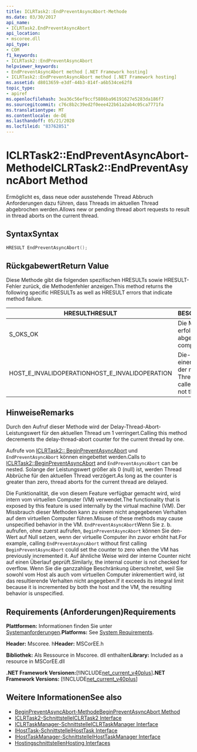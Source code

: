 ```yaml
---
title: ICLRTask2::EndPreventAsyncAbort-Methode
ms.date: 03/30/2017
api_name:
- ICLRTask2.EndPreventAsyncAbort
api_location:
- mscoree.dll
api_type:
- COM
f1_keywords:
- ICLRTask2::EndPreventAsyncAbort
helpviewer_keywords:
- EndPreventAsyncAbort method [.NET Framework hosting]
- ICLRTask2::EndPreventAsyncAbort method [.NET Framework hosting]
ms.assetid: d8013659-e3df-44b3-814f-a6b534ce62f8
topic_type:
- apiref
ms.openlocfilehash: 3ea36c56ef9ccf5886ba96191627e5283da186f7
ms.sourcegitcommit: c76c8b2c39ed2f0eee422b61a2ab4c05ca7771fa
ms.translationtype: MT
ms.contentlocale: de-DE
ms.lasthandoff: 05/21/2020
ms.locfileid: "83762851"
---
```

# <a name="iclrtask2endpreventasyncabort-method"></a><span data-ttu-id="be99c-102">ICLRTask2::EndPreventAsyncAbort-Methode</span><span class="sxs-lookup"><span data-stu-id="be99c-102">ICLRTask2::EndPreventAsyncAbort Method</span></span>
<span data-ttu-id="be99c-103">Ermöglicht es, dass neue oder ausstehende Thread Abbruch Anforderungen dazu führen, dass Threads im aktuellen Thread abgebrochen werden.</span><span class="sxs-lookup"><span data-stu-id="be99c-103">Allows new or pending thread abort requests to result in thread aborts on the current thread.</span></span>  
  
## <a name="syntax"></a><span data-ttu-id="be99c-104">Syntax</span><span class="sxs-lookup"><span data-stu-id="be99c-104">Syntax</span></span>  
  
```cpp  
HRESULT EndPreventAsyncAbort();  
```  
  
## <a name="return-value"></a><span data-ttu-id="be99c-105">Rückgabewert</span><span class="sxs-lookup"><span data-stu-id="be99c-105">Return Value</span></span>  
 <span data-ttu-id="be99c-106">Diese Methode gibt die folgenden spezifischen HRESULTs sowie HRESULT-Fehler zurück, die Methodenfehler anzeigen.</span><span class="sxs-lookup"><span data-stu-id="be99c-106">This method returns the following specific HRESULTs as well as HRESULT errors that indicate method failure.</span></span>  
  
|<span data-ttu-id="be99c-107">HRESULT</span><span class="sxs-lookup"><span data-stu-id="be99c-107">HRESULT</span></span>|<span data-ttu-id="be99c-108">BESCHREIBUNG</span><span class="sxs-lookup"><span data-stu-id="be99c-108">Description</span></span>|  
|-------------|-----------------|  
|<span data-ttu-id="be99c-109">S_OK</span><span class="sxs-lookup"><span data-stu-id="be99c-109">S_OK</span></span>|<span data-ttu-id="be99c-110">Die Methode wurde erfolgreich abgeschlossen.</span><span class="sxs-lookup"><span data-stu-id="be99c-110">The method completed successfully.</span></span>|  
|<span data-ttu-id="be99c-111">HOST_E_INVALIDOPERATION</span><span class="sxs-lookup"><span data-stu-id="be99c-111">HOST_E_INVALIDOPERATION</span></span>|<span data-ttu-id="be99c-112">Die-Methode wurde für einen Thread aufgerufen, der nicht der aktuelle Thread ist.</span><span class="sxs-lookup"><span data-stu-id="be99c-112">The method was called on a thread which is not the current thread.</span></span>|  
  
## <a name="remarks"></a><span data-ttu-id="be99c-113">Hinweise</span><span class="sxs-lookup"><span data-stu-id="be99c-113">Remarks</span></span>  
 <span data-ttu-id="be99c-114">Durch den Aufruf dieser Methode wird der Delay-Thread-Abort-Leistungswert für den aktuellen Thread um 1 verringert.</span><span class="sxs-lookup"><span data-stu-id="be99c-114">Calling this method decrements the delay-thread-abort counter for the current thread by one.</span></span>  
  
 <span data-ttu-id="be99c-115">Aufrufe von [ICLRTask2:: BeginPreventAsyncAbort](iclrtask2-beginpreventasyncabort-method.md) und `EndPreventAsyncAbort` können eingebettet werden.</span><span class="sxs-lookup"><span data-stu-id="be99c-115">Calls to [ICLRTask2::BeginPreventAsyncAbort](iclrtask2-beginpreventasyncabort-method.md) and `EndPreventAsyncAbort` can be nested.</span></span> <span data-ttu-id="be99c-116">Solange der Leistungswert größer als 0 (null) ist, werden Thread Abbrüche für den aktuellen Thread verzögert.</span><span class="sxs-lookup"><span data-stu-id="be99c-116">As long as the counter is greater than zero, thread aborts for the current thread are delayed.</span></span>  
  
 <span data-ttu-id="be99c-117">Die Funktionalität, die von diesem Feature verfügbar gemacht wird, wird intern vom virtuellen Computer (VM) verwendet.</span><span class="sxs-lookup"><span data-stu-id="be99c-117">The functionality that is exposed by this feature is used internally by the virtual machine (VM).</span></span> <span data-ttu-id="be99c-118">Der Missbrauch dieser Methoden kann zu einem nicht angegebenen Verhalten auf dem virtuellen Computer führen.</span><span class="sxs-lookup"><span data-stu-id="be99c-118">Misuse of these methods may cause unspecified behavior in the VM.</span></span> <span data-ttu-id="be99c-119">`EndPreventAsyncAbort`Wenn Sie z. b. aufrufen, ohne zuerst aufrufen, `BeginPreventAsyncAbort` können Sie den-Wert auf Null setzen, wenn der virtuelle Computer ihn zuvor erhöht hat.</span><span class="sxs-lookup"><span data-stu-id="be99c-119">For example, calling `EndPreventAsyncAbort` without first calling `BeginPreventAsyncAbort` could set the counter to zero when the VM has previously incremented it.</span></span> <span data-ttu-id="be99c-120">Auf ähnliche Weise wird der interne Counter nicht auf einen Überlauf geprüft.</span><span class="sxs-lookup"><span data-stu-id="be99c-120">Similarly, the internal counter is not checked for overflow.</span></span> <span data-ttu-id="be99c-121">Wenn Sie die ganzzahlige Beschränkung überschreitet, weil Sie sowohl vom Host als auch vom virtuellen Computer inkrementiert wird, ist das resultierende Verhalten nicht angegeben.</span><span class="sxs-lookup"><span data-stu-id="be99c-121">If it exceeds its integral limit because it is incremented by both the host and the VM, the resulting behavior is unspecified.</span></span>  
  
## <a name="requirements"></a><span data-ttu-id="be99c-122">Requirements (Anforderungen)</span><span class="sxs-lookup"><span data-stu-id="be99c-122">Requirements</span></span>  
 <span data-ttu-id="be99c-123">**Plattformen:** Informationen finden Sie unter [Systemanforderungen](../../get-started/system-requirements.md).</span><span class="sxs-lookup"><span data-stu-id="be99c-123">**Platforms:** See [System Requirements](../../get-started/system-requirements.md).</span></span>  
  
 <span data-ttu-id="be99c-124">**Header:** Mscoree. h</span><span class="sxs-lookup"><span data-stu-id="be99c-124">**Header:** MSCorEE.h</span></span>  
  
 <span data-ttu-id="be99c-125">**Bibliothek:** Als Ressource in Mscoree. dll enthalten</span><span class="sxs-lookup"><span data-stu-id="be99c-125">**Library:** Included as a resource in MSCorEE.dll</span></span>  
  
 <span data-ttu-id="be99c-126">**.NET Framework Versionen:**[!INCLUDE[net_current_v40plus](../../../../includes/net-current-v40plus-md.md)]</span><span class="sxs-lookup"><span data-stu-id="be99c-126">**.NET Framework Versions:** [!INCLUDE[net_current_v40plus](../../../../includes/net-current-v40plus-md.md)]</span></span>  
  
## <a name="see-also"></a><span data-ttu-id="be99c-127">Weitere Informationen</span><span class="sxs-lookup"><span data-stu-id="be99c-127">See also</span></span>

- [<span data-ttu-id="be99c-128">BeginPreventAsyncAbort-Methode</span><span class="sxs-lookup"><span data-stu-id="be99c-128">BeginPreventAsyncAbort Method</span></span>](iclrtask2-beginpreventasyncabort-method.md)
- [<span data-ttu-id="be99c-129">ICLRTask2-Schnittstelle</span><span class="sxs-lookup"><span data-stu-id="be99c-129">ICLRTask2 Interface</span></span>](iclrtask2-interface.md)
- [<span data-ttu-id="be99c-130">ICLRTaskManager-Schnittstelle</span><span class="sxs-lookup"><span data-stu-id="be99c-130">ICLRTaskManager Interface</span></span>](iclrtaskmanager-interface.md)
- [<span data-ttu-id="be99c-131">IHostTask-Schnittstelle</span><span class="sxs-lookup"><span data-stu-id="be99c-131">IHostTask Interface</span></span>](ihosttask-interface.md)
- [<span data-ttu-id="be99c-132">IHostTaskManager-Schnittstelle</span><span class="sxs-lookup"><span data-stu-id="be99c-132">IHostTaskManager Interface</span></span>](ihosttaskmanager-interface.md)
- [<span data-ttu-id="be99c-133">Hostingschnittstellen</span><span class="sxs-lookup"><span data-stu-id="be99c-133">Hosting Interfaces</span></span>](hosting-interfaces.md)
